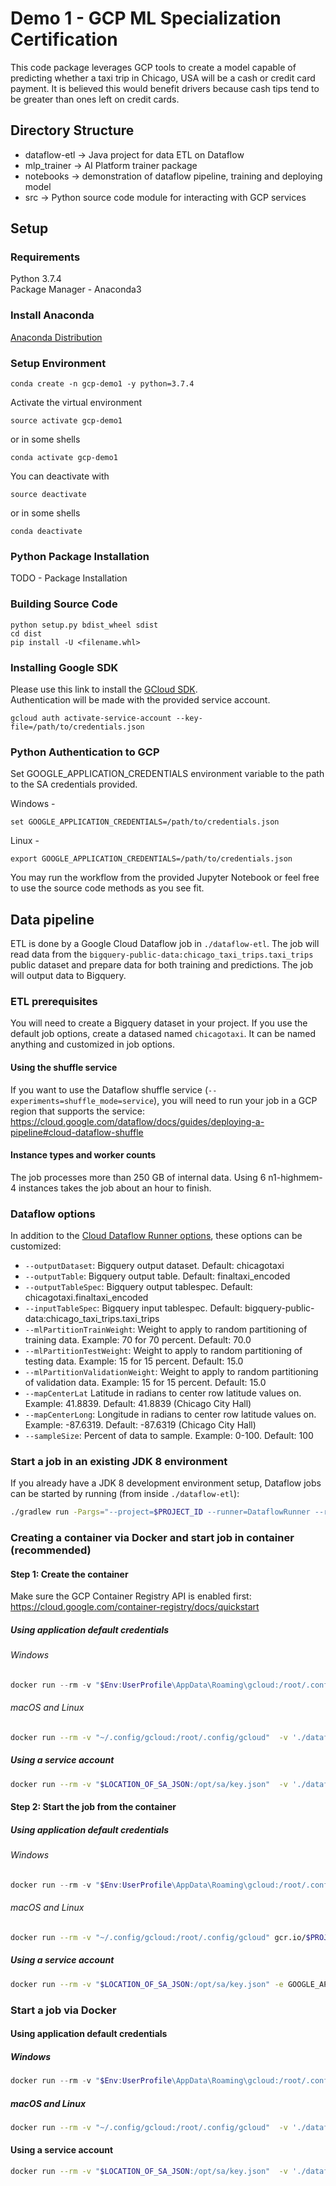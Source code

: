 # Demo 1 - GCP ML Specialization Certification

This code package leverages GCP tools to create a model capable of
predicting whether a taxi trip in Chicago, USA will be a cash or
credit card payment. It is believed this would benefit drivers because
cash tips tend to be greater than ones left on credit cards.

## Directory Structure
- dataflow-etl -> Java project for data ETL on Dataflow
- mlp_trainer -> AI Platform trainer package
- notebooks -> demonstration of dataflow pipeline, training and deploying model
- src -> Python source code module for interacting with GCP services

## Setup

### Requirements
Python 3.7.4  
Package Manager - Anaconda3
### Install Anaconda
[Anaconda Distribution](https://docs.anaconda.com/anaconda/install/)

### Setup Environment
```
conda create -n gcp-demo1 -y python=3.7.4
```

Activate the virtual environment
```
source activate gcp-demo1
```
or in some shells
```
conda activate gcp-demo1
```
You can deactivate with
```
source deactivate
```
or in some shells
```
conda deactivate
```
### Python Package Installation
TODO - Package Installation
### Building Source Code
```
python setup.py bdist_wheel sdist
cd dist
pip install -U <filename.whl>
```
### Installing Google SDK
Please use this link to install the [GCloud SDK](https://cloud.google.com/sdk/docs/quickstarts).  
Authentication will be made with the provided service account. 
```
gcloud auth activate-service-account --key-file=/path/to/credentials.json
```

### Python Authentication to GCP
Set GOOGLE_APPLICATION_CREDENTIALS environment variable to the path to the SA credentials provided.  

Windows -
```
set GOOGLE_APPLICATION_CREDENTIALS=/path/to/credentials.json
```
Linux -
```
export GOOGLE_APPLICATION_CREDENTIALS=/path/to/credentials.json
```

You may run the workflow from the provided Jupyter Notebook or feel free to use the source code
methods as you see fit.

## Data pipeline

ETL is done by a Google Cloud Dataflow job in `./dataflow-etl`. The job will read data from the `bigquery-public-data:chicago_taxi_trips.taxi_trips` public dataset and prepare data for both training and predictions. The job will output data to Bigquery. 

### ETL prerequisites

You will need to create a Bigquery dataset in your project. If you use the default job options, create a datased named `chicagotaxi`. It can be named anything and customized in job options.

#### Using the shuffle service

If you want to use the Dataflow shuffle service (`--experiments=shuffle_mode=service`), you will need to run your job in a GCP region that supports the service: https://cloud.google.com/dataflow/docs/guides/deploying-a-pipeline#cloud-dataflow-shuffle

#### Instance types and worker counts

The job processes more than 250 GB of internal data. Using 6 n1-highmem-4 instances takes the job about an hour to finish.

### Dataflow options

In addition to the [Cloud Dataflow Runner options](https://beam.apache.org/documentation/runners/dataflow/#pipeline-options), these options can be customized:

- `--outputDataset`: Bigquery output dataset. Default: chicagotaxi
- `--outputTable`: Bigquery output table. Default: finaltaxi_encoded
- `--outputTableSpec`: Bigquery output tablespec. Default: chicagotaxi.finaltaxi_encoded
- `--inputTableSpec`: Bigquery input tablespec. Default: bigquery-public-data:chicago_taxi_trips.taxi_trips
- `--mlPartitionTrainWeight`: Weight to apply to random partitioning of training data. Example: 70 for 70 percent. Default: 70.0
- `--mlPartitionTestWeight`: Weight to apply to random partitioning of testing data. Example: 15 for 15 percent. Default: 15.0
- `--mlPartitionValidationWeight`: Weight to apply to random partitioning of validation data. Example: 15 for 15 percent. Default: 15.0
- `--mapCenterLat` Latitude in radians to center row latitude values on. Example: 41.8839. Default: 41.8839 (Chicago City Hall)
- `--mapCenterLong`: Longitude in radians to center row latitude values on. Example: -87.6319. Default: -87.6319 (Chicago City Hall)
- `--sampleSize`: Percent of data to sample. Example: 0-100. Default: 100

### Start a job in an existing JDK 8 environment

If you already have a JDK 8 development environment setup, Dataflow jobs can be started by running (from inside `./dataflow-etl`):

```bash
./gradlew run -Pargs="--project=$PROJECT_ID --runner=DataflowRunner --region=$GCP_REGION --workerMachineType=$INSTANCE_TYPE --maxNumWorkers=$MAX_WORKERS --experiments=shuffle_mode=service"
```

### Creating a container via Docker and start job in container (recommended)

#### Step 1: Create the container

Make sure the GCP Container Registry API is enabled first: https://cloud.google.com/container-registry/docs/quickstart

##### Using application default credentials

###### Windows

```powershell
docker run --rm -v "$Env:UserProfile\AppData\Roaming\gcloud:/root/.config/gcloud"  -v '.\dataflow-etl\:/opt/etl' -w /opt/etl openjdk:8 ./gradlew jib --image gcr.io/$PROJECT_ID/$REPO_NAME"
```

###### macOS and Linux

```bash
docker run --rm -v "~/.config/gcloud:/root/.config/gcloud"  -v './dataflow-etl\:/opt/etl' -w /opt/etl openjdk:8 ./gradlew jib --image gcr.io/$PROJECT_ID/$REPO_NAME"
```

##### Using a service account

```bash
docker run --rm -v "$LOCATION_OF_SA_JSON:/opt/sa/key.json"  -v './dataflow-etl\:/opt/etl' -e GOOGLE_APPLICATION_CREDENTIALS=/opt/sa/key.json -w /opt/etl openjdk:8 ./gradlew jib --image gcr.io/$PROJECT_ID/$REPO_NAME"
```

#### Step 2: Start the job from the container

##### Using application default credentials

###### Windows

```powershell
docker run --rm -v "$Env:UserProfile\AppData\Roaming\gcloud:/root/.config/gcloud" gcr.io/$PROJECT_ID/$REPO_NAME --project=$PROJECT_ID --runner=DataflowRunner --region=$GCP_REGION --workerMachineType=$INSTANCE_TYPE --maxNumWorkers=$MAX_WORKERS --experiments=shuffle_mode=service --jobName=$JOB_NAME
```

###### macOS and Linux

```bash
docker run --rm -v "~/.config/gcloud:/root/.config/gcloud" gcr.io/$PROJECT_ID/$REPO_NAME --project=$PROJECT_ID --runner=DataflowRunner --region=$GCP_REGION --workerMachineType=$INSTANCE_TYPE --maxNumWorkers=$MAX_WORKERS --experiments=shuffle_mode=service --jobName=$JOB_NAME
```

##### Using a service account

```bash
docker run --rm -v "$LOCATION_OF_SA_JSON:/opt/sa/key.json" -e GOOGLE_APPLICATION_CREDENTIALS=/opt/sa/key.json gcr.io/$PROJECT_ID/$REPO_NAME --project=$PROJECT_ID --runner=DataflowRunner --region=$GCP_REGION --workerMachineType=$INSTANCE_TYPE --maxNumWorkers=$MAX_WORKERS --experiments=shuffle_mode=service --jobName=$JOB_NAME
```

### Start a job via Docker

#### Using application default credentials

##### Windows

```powershell
docker run --rm -v "$Env:UserProfile\AppData\Roaming\gcloud:/root/.config/gcloud"  -v '.\dataflow-etl\:/opt/etl' -w /opt/etl openjdk:8 ./gradlew run -Pargs="--project=$PROJECT_ID --runner=DataflowRunner --region=$GCP_REGION --workerMachineType=$INSTANCE_TYPE --maxNumWorkers=$MAX_WORKERS --experiments=shuffle_mode=service  --jobName=$JOB_NAME"
```

##### macOS and Linux

```bash
docker run --rm -v "~/.config/gcloud:/root/.config/gcloud"  -v './dataflow-etl\:/opt/etl' -w /opt/etl openjdk:8 ./gradlew run -Pargs="--project=$PROJECT_ID --runner=DataflowRunner --region=$GCP_REGION --workerMachineType=$INSTANCE_TYPE --maxNumWorkers=$MAX_WORKERS --experiments=shuffle_mode=service  --jobName=$JOB_NAME"
```

#### Using a service account

```bash
docker run --rm -v "$LOCATION_OF_SA_JSON:/opt/sa/key.json"  -v './dataflow-etl\:/opt/etl' -e GOOGLE_APPLICATION_CREDENTIALS=/opt/sa/key.json -w /opt/etl openjdk:8 ./gradlew run -Pargs="--project=$PROJECT_ID --runner=DataflowRunner --region=$GCP_REGION --workerMachineType=$INSTANCE_TYPE --maxNumWorkers=$MAX_WORKERS --experiments=shuffle_mode=service  --jobName=$JOB_NAME"
```